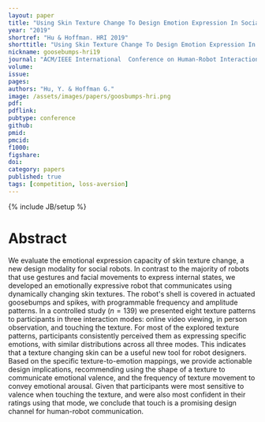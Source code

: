 ```yaml
---
layout: paper
title: "Using Skin Texture Change To Design Emotion Expression In Social Robots"
year: "2019"
shortref: "Hu & Hoffman. HRI 2019"
shorttitle: "Using Skin Texture Change To Design Emotion Expression In Social Robots"
nickname: goosebumps-hri19
journal: "ACM/IEEE International  Conference on Human-Robot Interaction (HRI 2019)"
volume:
issue:
pages:
authors: "Hu, Y. & Hoffman G."
image: /assets/images/papers/goosbumps-hri.png
pdf:
pdflink:
pubtype: conference
github:
pmid:  
pmcid:
f1000:
figshare:
doi:
category: papers
published: true
tags: [competition, loss-aversion]
---
```

{% include JB/setup %}

# Abstract

We evaluate the emotional expression capacity of skin texture change, a new design modality for social robots. In contrast to the majority of robots that use gestures and facial movements to express internal states, we developed an emotionally expressive robot that communicates using dynamically changing skin textures. The robot's shell is covered in actuated goosebumps and spikes, with programmable frequency and amplitude patterns. In a controlled study ($n=139$) we presented eight texture patterns to participants in three interaction modes: online video viewing, in person observation, and touching the texture. For most of the explored texture patterns, participants consistently perceived them as expressing specific emotions, with similar distributions across all three modes. This indicates that a texture changing skin can be a useful new tool for robot designers. Based on the specific texture-to-emotion mappings, we provide actionable design implications, recommending using the shape of a texture to communicate emotional valence, and the frequency of texture movement to convey emotional arousal. Given that participants were most sensitive to valence when touching the texture, and were also most confident in their ratings using that mode, we conclude that touch is a promising design channel for human-robot communication.
